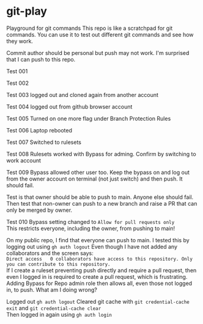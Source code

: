 # git-play
Playground for git commands
This repo is like a scratchpad for git commands. You can use it to test out different git commands and see how they work.

Commit author should be personal but push may not work.
I'm surprised that I can push to this repo.

Test 001

Test 002

Test 003 logged out and cloned again from another account

Test 004 logged out from github browser account

Test 005 Turned on one more flag under Branch Protection Rules

Test 006 Laptop rebooted

Test 007 Switched to rulesets

Test 008 Rulesets worked with Bypass for adming. Confirm by switching to work account

Test 009 Bypass allowed other user too. Keep the bypass on and log out from the owner account on terminal (not just switch) and then push. It should fail.

Test is that owner should be able to push to main. Anyone else should fail.  
Then test that non-owner can push to a new branch and raise a PR that can only be merged by owner.

Test 010 Bypass setting changed to `Allow for pull requests only`  
This restricts everyone, including the owner, from pushing to main!  

On my public repo, I find that everyone can push to main. I tested this by logging out using `gh auth logout` Even though I have not added any collaborators and the screen says:  
`Direct access  
0 collaborators have access to this repository. Only you can contribute to this repository.`  
If I create a ruleset preventing push directly and require a pull request, then even I logged in is required to create a pull request, which is frustrating. Adding Bypass for Repo admin role then allows all, even those not logged in, to push. What am I doing wrong? 

Logged out `gh auth logout`
Cleared git cache with `git credential-cache exit` and `git credential-cache clear`  
Then logged in again using `gh auth login`  
